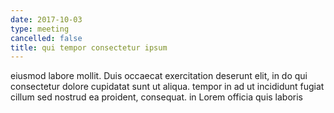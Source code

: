 ```yaml
---
date: 2017-10-03
type: meeting
cancelled: false
title: qui tempor consectetur ipsum
---
```

eiusmod labore mollit. Duis occaecat exercitation deserunt elit, in do qui consectetur dolore cupidatat sunt ut aliqua. tempor in ad ut incididunt fugiat cillum sed nostrud ea proident, consequat. in Lorem officia quis laboris